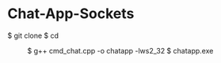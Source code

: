 # Chat-App-Sockets
$ git clone <repo>
$ cd <dir of repo>
$ g++ cmd_chat.cpp -o chatapp -lws2_32
$ chatapp.exe
